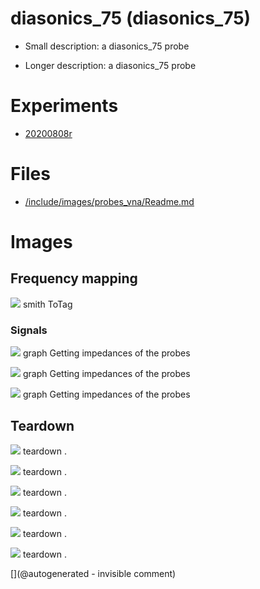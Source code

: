 # diasonics_75 (diasonics_75)

* Small description: a diasonics_75 probe

* Longer description: a diasonics_75 probe

# Experiments

* [20200808r](/include/experiments/auto/20200808r.md)


# Files

* [/include/images/probes_vna/Readme.md](/include/images/probes_vna/Readme.md)


# Images

## Frequency mapping 

![](/include/images/probes_vna/diasonics_75.s1p.png)
smith
ToTag

### Signals 

![](/include/20200809r/images/P_20200508_153306.jpg)
graph
Getting impedances of the probes

![](/include/20200809r/images/probeAin.jpg)
graph
Getting impedances of the probes

![](/include/20200809r/images/probeAout.jpg)
graph
Getting impedances of the probes

## Teardown 

![](/include/images/diasonics_75/20191207_173734.jpg)
teardown
.

![](/include/images/diasonics_75/P_20181208_130753.jpg)
teardown
.

![](/include/images/diasonics_75/P_20181208_131114.jpg)
teardown
.

![](/include/images/diasonics_75/P_20181208_130624.jpg)
teardown
.

![](/include/images/diasonics_75/20191207_173753.jpg)
teardown
.

![](/include/images/diasonics_75/20191207_173601.jpg)
teardown
.





[](@autogenerated - invisible comment)